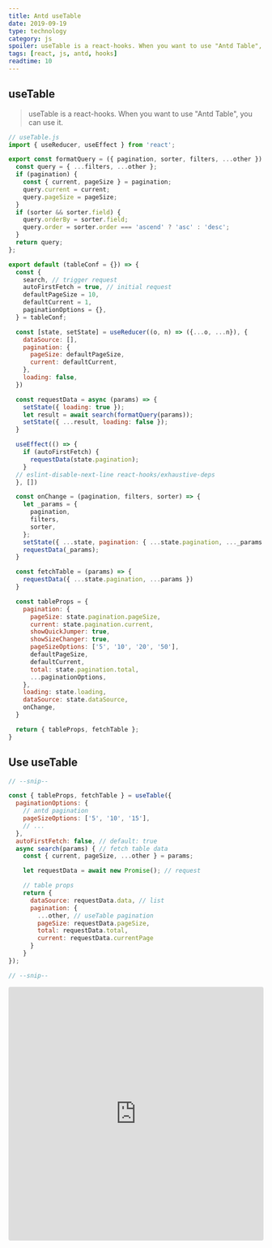 ```yaml
---
title: Antd useTable
date: 2019-09-19
type: technology
category: js
spoiler: useTable is a react-hooks. When you want to use "Antd Table", you can use it.
tags: [react, js, antd, hooks]
readtime: 10
---
```


## useTable

> useTable is a react-hooks. When you want to use "Antd Table", you can use it.

```js
// useTable.js
import { useReducer, useEffect } from 'react';

export const formatQuery = ({ pagination, sorter, filters, ...other }) => {
  const query = { ...filters, ...other };
  if (pagination) {
    const { current, pageSize } = pagination;
    query.current = current;
    query.pageSize = pageSize;
  }
  if (sorter && sorter.field) {
    query.orderBy = sorter.field;
    query.order = sorter.order === 'ascend' ? 'asc' : 'desc';
  }
  return query;
};

export default (tableConf = {}) => {
  const {
    search, // trigger request
    autoFirstFetch = true, // initial request
    defaultPageSize = 10,
    defaultCurrent = 1,
    paginationOptions = {},
  } = tableConf;

  const [state, setState] = useReducer((o, n) => ({...o, ...n}), {
    dataSource: [],
    pagination: {
      pageSize: defaultPageSize,
      current: defaultCurrent,
    },
    loading: false,
  })

  const requestData = async (params) => {
    setState({ loading: true });
    let result = await search(formatQuery(params));
    setState({ ...result, loading: false });
  }

  useEffect(() => {
    if (autoFirstFetch) {
      requestData(state.pagination);
    }
  // eslint-disable-next-line react-hooks/exhaustive-deps
  }, [])

  const onChange = (pagination, filters, sorter) => {
    let _params = {
      pagination,
      filters,
      sorter,
    };
    setState({ ...state, pagination: { ...state.pagination, ..._params } });
    requestData(_params);
  }

  const fetchTable = (params) => {
    requestData({ ...state.pagination, ...params })
  }

  const tableProps = {
    pagination: {
      pageSize: state.pagination.pageSize,
      current: state.pagination.current,
      showQuickJumper: true,
      showSizeChanger: true,
      pageSizeOptions: ['5', '10', '20', '50'],
      defaultPageSize,
      defaultCurrent,
      total: state.pagination.total,
      ...paginationOptions,
    },
    loading: state.loading,
    dataSource: state.dataSource,
    onChange,
  }

  return { tableProps, fetchTable };
}
```

## Use useTable

```js
// --snip--

const { tableProps, fetchTable } = useTable({
  paginationOptions: {
    // antd pagination
    pageSizeOptions: ['5', '10', '15'],
    // ...
  },
  autoFirstFetch: false, // default: true
  async search(params) { // fetch table data
    const { current, pageSize, ...other } = params;

    let requestData = await new Promise(); // request

    // table props
    return {
      dataSource: requestData.data, // list
      pagination: {
        ...other, // useTable pagination
        pageSize: requestData.pageSize,
        total: requestData.total,
        current: requestData.currentPage
      }
    }
});

// --snip--
```

<div style="max-width: 100%; overflow-x: auto; -webkit-overflow-scrolling: touch;">
  <iframe src="https://codesandbox.io/embed/lencx-antd-usetable-vgs9s?autoresize=1&fontsize=14&hidenavigation=1" title="lencx-antd-useTable" allow="geolocation; microphone; camera; midi; vr; accelerometer; gyroscope; payment; ambient-light-sensor; encrypted-media; usb" style="width:100%; height:500px; border:0; border-radius: 4px; overflow:hidden;" sandbox="allow-modals allow-forms allow-popups allow-scripts allow-same-origin"></iframe>
<div>